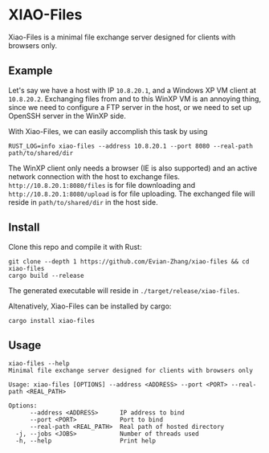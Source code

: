 # XIAO-Files

Xiao-Files is a minimal file exchange server designed for clients with browsers only.

## Example

Let's say we have a host with IP `10.8.20.1`, and a Windows XP VM client at `10.8.20.2`. Exchanging files from and to this WinXP VM is an annoying thing, since we need to configure a FTP server in the host, or we need to set up OpenSSH server in the WinXP side.

With Xiao-Files, we can easily accomplish this task by using

```shell
RUST_LOG=info xiao-files --address 10.8.20.1 --port 8080 --real-path path/to/shared/dir
```

The WinXP client only needs a browser (IE is also supported) and an active network connection with the host to exchange files. `http://10.8.20.1:8080/files` is for file downloading and `http://10.8.20.1:8080/upload` is for file uploading. The exchanged file will reside in `path/to/shared/dir` in the host side.

## Install

Clone this repo and compile it with Rust:

```shell
git clone --depth 1 https://github.com/Evian-Zhang/xiao-files && cd xiao-files
cargo build --release
```

The generated executable will reside in `./target/release/xiao-files`.

Altenatively, Xiao-Files can be installed by cargo:

```shell
cargo install xiao-files
```

## Usage

```shell
xiao-files --help
Minimal file exchange server designed for clients with browsers only

Usage: xiao-files [OPTIONS] --address <ADDRESS> --port <PORT> --real-path <REAL_PATH>

Options:
      --address <ADDRESS>      IP address to bind
      --port <PORT>            Port to bind
      --real-path <REAL_PATH>  Real path of hosted directory
  -j, --jobs <JOBS>            Number of threads used
  -h, --help                   Print help
```
